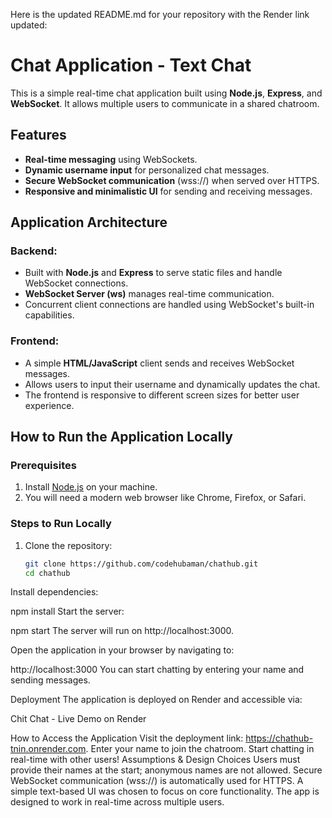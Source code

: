 Here is the updated README.md for your repository with the Render link updated:

# Chat Application - Text Chat

This is a simple real-time chat application built using **Node.js**, **Express**, and **WebSocket**. It allows multiple users to communicate in a shared chatroom.

## Features

- **Real-time messaging** using WebSockets.
- **Dynamic username input** for personalized chat messages.
- **Secure WebSocket communication** (wss://) when served over HTTPS.
- **Responsive and minimalistic UI** for sending and receiving messages.

## Application Architecture

### Backend:

- Built with **Node.js** and **Express** to serve static files and handle WebSocket connections.
- **WebSocket Server (ws)** manages real-time communication.
- Concurrent client connections are handled using WebSocket's built-in capabilities.

### Frontend:

- A simple **HTML/JavaScript** client sends and receives WebSocket messages.
- Allows users to input their username and dynamically updates the chat.
- The frontend is responsive to different screen sizes for better user experience.

## How to Run the Application Locally

### Prerequisites

1. Install [Node.js](https://nodejs.org/) on your machine.
2. You will need a modern web browser like Chrome, Firefox, or Safari.

### Steps to Run Locally

1. Clone the repository:

   ```bash
   git clone https://github.com/codehubaman/chathub.git
   cd chathub
Install dependencies:

npm install
Start the server:

npm start
The server will run on http://localhost:3000.

Open the application in your browser by navigating to:

http://localhost:3000
You can start chatting by entering your name and sending messages.

Deployment
The application is deployed on Render and accessible via:

Chit Chat - Live Demo on Render

How to Access the Application
Visit the deployment link: https://chathub-tnin.onrender.com.
Enter your name to join the chatroom.
Start chatting in real-time with other users!
Assumptions & Design Choices
Users must provide their names at the start; anonymous names are not allowed.
Secure WebSocket communication (wss://) is automatically used for HTTPS.
A simple text-based UI was chosen to focus on core functionality.
The app is designed to work in real-time across multiple users.
